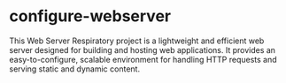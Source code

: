 # configure-webserver
This Web Server Respiratory project is a lightweight and efficient web server designed for building and hosting web applications. It provides an easy-to-configure, scalable environment for handling HTTP requests and serving static and dynamic content.
